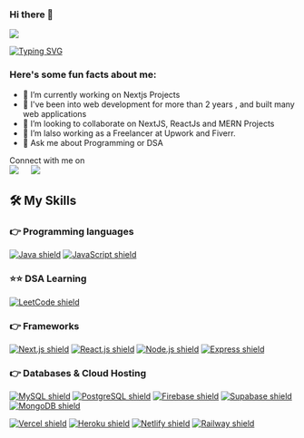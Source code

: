 ### Hi there 👋

<img src="https://profile-counter.glitch.me/KRISHNA9964//count.svg">

[![Typing SVG](https://readme-typing-svg.demolab.com?font=Architects+Daughter&size=48&pause=1000&color=F78C48&width=701&height=80&lines=Hey!++I+Am+Krishna;I+Am+A+Full+Stack+Developer;Also+A+Coding+Enthusiast;Thank+You+For+Visiting+My+Profile)](https://git.io/typing-svg)


<h3> Here's some fun facts about me: </h3>

- 🔭 I’m currently working on Nextjs Projects
- 🌱 I've been into web development for more than 2 years , and built many web applications
- 👯 I’m looking to collaborate on NextJS, ReactJs and MERN Projects
- 🤔 I’m lalso working as a Freelancer at Upwork and Fiverr.
- 💬 Ask me about Programming or DSA


<p>Connect with me on
<br>	
<a target="_blank" href="https://www.linkedin.com/in/krishna-kudari-5238041b6/"><img src="https://img.shields.io/badge/-LinkedIn-0077B5?style=for-the-badge&logo=Linkedin&logoColor=white"></img></a>
&emsp;
<a target="_blank" href="mailto:Kkrishna22572@gmail.com"
><img src="https://img.shields.io/badge/-Gmail-D14836?style=for-the-badge&logo=Gmail&logoColor=white"></img></a>
&emsp;

## 🛠️ My Skills

### 👉 Programming languages
[![Java shield][java-shield]][java-url]
[![JavaScript shield][javascript-shield]][javascript-url]

### ⭐⭐ DSA Learning
[![LeetCode shield][leetcode-shield]][leetcode-url]

[leetcode-shield]: https://img.shields.io/badge/LeetCode-v1.0-pink?style=for-the-badge&logo=leetcode&logoColor=white&color=FFA116&labelColor=000000
[leetcode-url]: https://leetcode.com/Kkrishna22572


### 👉 Frameworks
[![Next.js shield][nextjs-shield]][nextjs-url]
[![React.js shield][reactjs-shield]][reactjs-url]
[![Node.js shield][nodejs-shield]][nodejs-url]
[![Express shield][express-shield]][express-url]

[nodejs-shield]: https://img.shields.io/badge/Node.js-v14.18.0-pink?style=for-the-badge&logo=node.js&logoColor=white&color=339933&labelColor=000000
[nodejs-url]: https://nodejs.org/
[express-shield]: https://img.shields.io/badge/Express-v4.17.1-pink?style=for-the-badge&logo=express&logoColor=white&color=000000&labelColor=000000
[express-url]: https://expressjs.com/

### 👉 Databases & Cloud Hosting
[![MySQL shield][mysql-shield]][mysql-url]
[![PostgreSQL shield][postgresql-shield]][postgresql-url]
[![Firebase shield][firebase-shield]][firebase-url]
[![Supabase shield][supabase-shield]][supabase-url]
[![MongoDB shield][mongodb-shield]][mongodb-url]

[mysql-shield]: https://img.shields.io/badge/MySQL-v8.0-pink?style=for-the-badge&logo=mysql&logoColor=white&color=4479A1&labelColor=000000
[mysql-url]: https://www.mysql.com/
[postgresql-shield]: https://img.shields.io/badge/PostgreSQL-v14.0-pink?style=for-the-badge&logo=postgresql&logoColor=white&color=336791&labelColor=000000
[postgresql-url]: https://www.postgresql.org/
[firebase-shield]: https://img.shields.io/badge/Firebase-v9.4.0-pink?style=for-the-badge&logo=firebase&logoColor=white&color=FFCA28&labelColor=000000
[firebase-url]: https://firebase.google.com/
[supabase-shield]: https://img.shields.io/badge/Supabase-v1.23.3-pink?style=for-the-badge&logo=supabase&logoColor=white&color=003CFF&labelColor=000000
[supabase-url]: https://supabase.io/
[mongodb-shield]: https://img.shields.io/badge/MongoDB-v5.0-pink?style=for-the-badge&logo=mongodb&logoColor=white&color=47A248&labelColor=000000
[mongodb-url]: https://www.mongodb.com/

[![Vercel shield][vercel-shield]][vercel-url]
[![Heroku shield][heroku-shield]][heroku-url]
[![Netlify shield][netlify-shield]][netlify-url]
[![Railway shield][railway-shield]][railway-url]

[vercel-shield]: https://img.shields.io/badge/Vercel-v21.1.0-pink?style=for-the-badge&logo=vercel&logoColor=white&color=000000&labelColor=000000
[vercel-url]: https://vercel.com/
[heroku-shield]: https://img.shields.io/badge/Heroku-v20.1.6-pink?style=for-the-badge&logo=heroku&logoColor=white&color=430098&labelColor=000000
[heroku-url]: https://www.heroku.com/
[netlify-shield]: https://img.shields.io/badge/Netlify-v8.0.0-pink?style=for-the-badge&logo=netlify&logoColor=white&color=00C7B7&labelColor=000000
[netlify-url]: https://www.netlify.com/
[railway-shield]: https://img.shields.io/badge/Railway-v1.1.0-pink?style=for-the-badge&logo=railway&logoColor=white&color=000000&labelColor=000000
[railway-url]: https://railway.app/


<br/>

<!-- MArkdown Links  -->
[c++-shield]: https://img.shields.io/badge/C++-v17-pink?style=for-the-badge&logo=c%2B%2B&logoColor=white&color=00599C&labelColor=000000
[c++-url]: https://www.cplusplus.com/
[javascript-shield]: https://img.shields.io/badge/JavaScript-ES6-pink?style=for-the-badge&logo=javascript&logoColor=white&color=F7DF1E&labelColor=000000
[javascript-url]: https://developer.mozilla.org/en-US/docs/Web/JavaScript
[java-shield]: https://img.shields.io/badge/Java-v17-pink?style=for-the-badge&logo=java&logoColor=white&color=007396&labelColor=000000
[java-url]: https://www.java.com/

[nextjs-shield]: https://img.shields.io/badge/Next.js-v12.0.7-pink?style=for-the-badge&logo=next.js&logoColor=white&color=000000&labelColor=000000
[nextjs-url]: https://nextjs.org/
[reactjs-shield]: https://img.shields.io/badge/React.js-v17.0.2-pink?style=for-the-badge&logo=react&logoColor=white&color=61DAFB&labelColor=000000
[reactjs-url]: https://reactjs.org/
